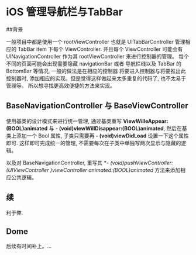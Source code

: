 # iOS 管理导航栏与TabBar

##背景

一般项目中都是使用一个 rootViewController 也就是 UITabBarController 管理相应的 TabBar item 下每个 ViewController. 并且每个 ViewController 可能会有 UINavigationController 作为其 rootViewController 来进行控制器的管理。 每个不同的页面可能会出现需要隐藏 navigationBar 或者 导航栏线以及 TabBar 的 BottomBar 等情况,  一般的做法是在相应的控制器 将要进入控制器与将要推出此控制器时, 添加相应的实现。但是觉得这样做起来太多重复的代码了, 也不太易于管理等。 所以想寻找更高效便捷的方法来实现。

## BaseNavigationController 与 BaseViewController

使用基类的设计模式来进行统一管理, 通过基类重写 **ViewWilleAppear:(BOOL)animated** 与 **- (void)viewWillDisappear:(BOOL)animated**, 然后在基类上添加一个 Bool 属性, 子类只需要再 **- (void)viewDidLoad** 设置一下这个属性即可.  这样即可完成统一的管理,  不需要每次在子类中单独写两次显示与隐藏的逻辑。

以及对 BaseNavigationController, 重写其 **- (void)pushViewController:(UIViewController *)viewController animated:(BOOL)animated** 方法来添加相应公共逻辑。

## 续

利于弊.

## 

## Dome 

后续有时间补上。...

